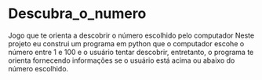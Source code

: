 # Descubra_o_numero
Jogo que te orienta a descobrir o número escolhido pelo computador
Neste projeto eu construi um programa em python que o computador escohe o número entre 1 e 100 e o usuário tentar descobrir,
entretanto, o programa te orienta fornecendo informações se o usuário está acima ou abaixo do número escolhido.
